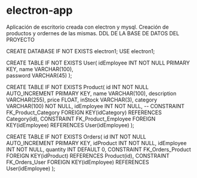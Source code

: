 # electron-app
  Aplicación de escritorio creada con electron y mysql.
  Creación de productos y ordernes de las mismas.
  DDL DE LA BASE DE DATOS DEL PROYECTO

CREATE DATABASE IF NOT EXISTS electron1;
USE electron1;

CREATE TABLE IF NOT EXISTS User(
idEmployee INT NOT NULL PRIMARY KEY,
name VARCHAR(100),  
password VARCHAR(45)
); 

CREATE TABLE IF NOT EXISTS Product(
id INT NOT NULL AUTO_INCREMENT PRIMARY KEY,
name VARCHAR(100),
description VARCHAR(255),
price FLOAT,
inStock VARCHAR(3),
category VARCHAR(100) NOT NULL,
idEmployee INT NOT NULL,
-- CONSTRAINT FK_Product_Category FOREIGN KEY(idCategory) REFERENCES Category(id),
CONSTRAINT FK_Product_Employee FOREIGN KEY(idEmployee) REFERENCES User(idEmployee)
);

CREATE TABLE IF NOT EXISTS Orders(
id INT NOT NULL AUTO_INCREMENT PRIMARY KEY,
idProduct INT NOT NULL,
idEmployee INT NOT NULL,
quantity INT DEFAULT 0,
CONSTRAINT FK_Orders_Product FOREIGN KEY(idProduct) REFERENCES Product(id),
CONSTRAINT FK_Orders_User FOREIGN KEY(idEmployee) REFERENCES User(idEmployee)
);

